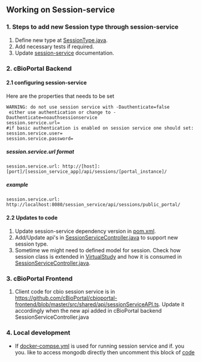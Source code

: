 ## Working on Session-service
###  1. Steps to add new Session type through session-service

1.  Define new type at [SessionType.java](https://github.com/cBioPortal/session-service/blob/master/src/main/java/org/cbioportal/session_service/domain/SessionType.java).
2. Add necessary tests if required.
3. Update [session-service](https://github.com/cBioPortal/session-service#valid-type) documentation.

###  2. cBioPortal Backend
#### 2.1 configuring session-service
Here are the properties that needs to be set
```
WARNING: do not use session service with -Dauthenticate=false
 either use authentication or change to -Dauthenticate=noauthsessionservice
session.service.url=
#if basic authentication is enabled on session service one should set:
session.service.user=
session.service.password=

```
##### session.service.url format
```
session.service.url: http://[host]:[port]/[session_service_app]/api/sessions/[portal_instance]/
```
##### example
```
session.service.url: http://localhost:8080/session_service/api/sessions/public_portal/
```

#### 2.2 Updates to code
1. Update session-service dependency version in [pom.xml](https://github.com/cBioPortal/cbioportal/blob/master/pom.xml).
2. Add/Update api's in [SessionServiceController.java](https://github.com/cBioPortal/cbioportal/blob/master/web/src/main/java/org/cbioportal/web/SessionServiceController.java)  to support new session type.
3. Sometime we might need to defined model for session. Check how session class is extended in [VirtualStudy](https://github.com/cBioPortal/cbioportal/blob/master/web/src/main/java/org/cbioportal/web/parameter/VirtualStudy.java) and how it is consumed in [SessionServiceController.java](https://github.com/cBioPortal/cbioportal/blob/master/web/src/main/java/org/cbioportal/web/SessionServiceController.java).

###  3. cBioPortal Frontend

1. Client code for cbio session service is in https://github.com/cBioPortal/cbioportal-frontend/blob/master/src/shared/api/sessionServiceAPI.ts. Update it accordingly when the new api added in cBioPortal backend SessionServiceController.java

### 4. Local development

- If [docker-compse.yml](https://github.com/cBioPortal/session-service/blob/master/docker-compose.yml) is used for running session service and if. you you. like to access mongodb directly then uncomment this block of [code](https://github.com/cBioPortal/session-service/blob/master/docker-compose.yml#L21)
